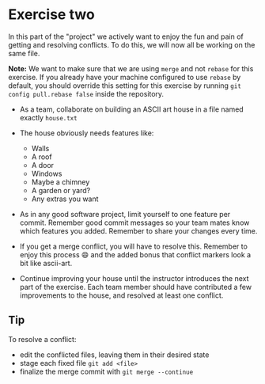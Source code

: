 # Exercise two

In this part of the "project" we actively want to enjoy the fun and pain of getting and resolving conflicts. To do this, we will now all be working on the same file.

**Note:** We want to make sure that we are using `merge` and not `rebase` for this exercise. If you already have your machine configured to use `rebase` by default, you should override this setting for this exercise by running `git config pull.rebase false` inside the repository.

* As a team, collaborate on building an ASCII art house in a file named exactly `house.txt`
* The house obviously needs features like:
  * Walls
  * A roof
  * A door
  * Windows
  * Maybe a chimney
  * A garden or yard?
  * Any extras you want

* As in any good software project, limit yourself to one feature per commit. Remember good commit messages so your team mates know which features you added. Remember to share your changes every time.

* If you get a merge conflict, you will have to resolve this. Remember to enjoy this process :smile: and the added bonus that conflict markers look a bit like ascii-art.

* Continue improving your house until the instructor introduces the next part of the exercise. Each team member should have contributed a few improvements to the house, and resolved at least one conflict.

## Tip

To resolve a conflict:

* edit the conflicted files, leaving them in their desired state
* stage each fixed file `git add <file>`
* finalize the merge commit with `git merge --continue`
